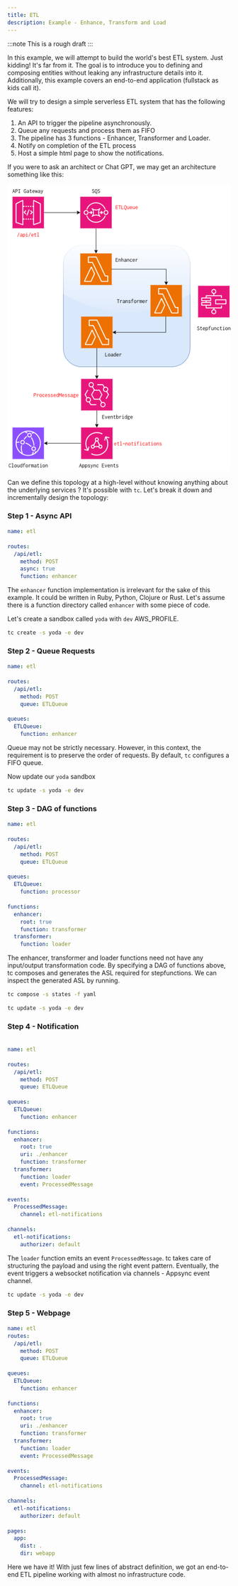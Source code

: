 ```yaml
---
title: ETL
description: Example - Enhance, Transform and Load
---
```


:::note
This is a rough draft
:::

In this example, we will attempt to build the world's best ETL system. Just kidding! It's far from it.
The goal is to introduce you to defining and composing entities without leaking any infrastructure details into it. Additionally, this example covers an end-to-end application (fullstack as kids call it).

We will try to design a simple serverless ETL system that has the following features:

1. An API to trigger the pipeline asynchronously.
2. Queue any requests and process them as FIFO
3. The pipeline has 3 functions - Enhancer, Transformer and Loader.
4. Notify on completion of the ETL process
5. Host a simple html page to show the notifications.


If you were to ask an architect or Chat GPT, we may get an architecture something like this:

[![Etl image]][Etl source]

[Etl image]: ../../../assets/etl.png
[Etl source]: ../../../assets/etl.png


Can we define this topology at a high-level without knowing anything about the underlying services ? It's possible with `tc`.
Let's break it down and incrementally design the topology:

### Step 1 - Async API

```yaml  title="topology.yml"
name: etl

routes:
  /api/etl:
    method: POST
    async: true
    function: enhancer
```

The `enhancer` function implementation is irrelevant for the sake of this example. It could be written in Ruby, Python, Clojure or Rust. Let's assume there is a function directory called `enhancer` with some piece of code.

Let's create a sandbox called `yoda` with `dev` AWS_PROFILE.

```sh
tc create -s yoda -e dev
```

### Step 2 - Queue Requests


```yaml title="topology.yml"
name: etl

routes:
  /api/etl:
    method: POST
    queue: ETLQueue

queues:
  ETLQueue:
    function: enhancer
```

Queue may not be strictly necessary. However, in this context, the requirement is to preserve the order of requests. By default, `tc` configures a FIFO queue.

Now update our `yoda` sandbox

```sh
tc update -s yoda -e dev
```

### Step 3 - DAG of functions

```yaml title="topology.yml"
name: etl

routes:
  /api/etl:
    method: POST
    queue: ETLQueue

queues:
  ETLQueue:
    function: processor

functions:
  enhancer:
    root: true
    function: transformer
  transformer:
    function: loader


```

The enhancer, transformer and loader functions need not have any input/output transformation code. By specifying a DAG of functions above, tc composes and generates the ASL required for stepfunctions. We can inspect the generated ASL by running.

```sh
tc compose -s states -f yaml
```

```sh
tc update -s yoda -e dev
```


### Step 4 - Notification

```yaml title="topology.yml"

name: etl

routes:
  /api/etl:
    method: POST
    queue: ETLQueue

queues:
  ETLQueue:
    function: enhancer

functions:
  enhancer:
    root: true
    uri: ./enhancer
    function: transformer
  transformer:
    function: loader
    event: ProcessedMessage

events:
  ProcessedMessage:
    channel: etl-notifications

channels:
  etl-notifications:
    authorizer: default
```

The `loader` function emits an event `ProcessedMessage`. tc takes care of structuring the payload and using the right event pattern. Eventually, the event triggers a websocket notification via channels - Appsync event channel.


```sh
tc update -s yoda -e dev
```


### Step 5 - Webpage


```yaml title="topology.yml"
name: etl
routes:
  /api/etl:
    method: POST
    queue: ETLQueue

queues:
  ETLQueue:
    function: enhancer

functions:
  enhancer:
    root: true
    uri: ./enhancer
    function: transformer
  transformer:
    function: loader
    event: ProcessedMessage

events:
  ProcessedMessage:
    channel: etl-notifications

channels:
  etl-notifications:
    authorizer: default

pages:
  app:
    dist: .
    dir: webapp

```

Here we have it! With just few lines of abstract definition, we got an end-to-end ETL pipeline working with almost no infrastructure code.
